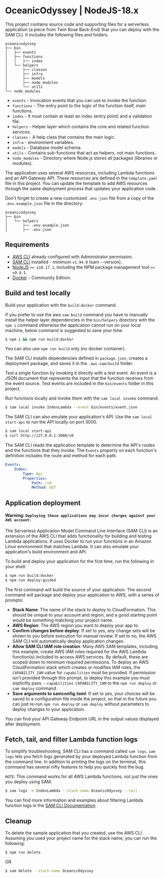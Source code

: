 # OceanicOdyssey | NodeJS-18.x

This project contains source code and supporting files for a serverless application (a piece from Twin Rose Back-End) that you can deploy with the SAM CLI. It includes the following files and folders.

```
oceanicodyssey
├── bin
│   ├── events
│   ├── functions
│   │   ├── index
│   └── helpers
│       ├── classes
│       ├── infra
│       ├── models
│       ├── node_modules
│       └── utils
└── node_modules
```

-   `events` - Invocation events that you can use to invoke the function.
-   `functions` - The entry point to the logic of the function itself, main functions.
-   `index` - It must contain at least an index (entry point) and a validation file.
-   `helpers` - Helper layer which contains the core and related function services.
-   `classes` - A help class that contains the main logic.
-   `infra` - environment variables.
-   `models` - Database model schema.
-   `utils` - Contains sub-functions that act as helpers, not main functions.
-   `node_modules` - Directory where Node.js stores all packages (libraries or modules).

The application uses several AWS resources, including Lambda functions and an API Gateway API. These resources are defined in the `template.yaml` file in this project. You can update the template to add AWS resources through the same deployment process that updates your application code.

Don't forget to create a new customized `.env.json` file from a copy of the `.env.example.json` file in the directory:

```
oceanicodyssey
├── bin
│   └── helpers
│       ├── .env.example.json
│       ├── .env.json
```

## Requirements

-   [AWS CLI](https://aws.amazon.com/cli) already configured with Administrator permission.
-   [SAM CLI](https://docs.aws.amazon.com/serverless-application-model/latest/developerguide/serverless-sam-cli-install.html) installed - minimum `v1.94.0` (sam --version).
-   [NodeJS](https://nodejs.org/en) `>= v18.17.1`, including the NPM package management tool `>= v9.8.1`.
-   [Docker](https://hub.docker.com/search/?type=edition&offering=community) - Community Edition.

## Build and test locally

Build your application with the `build:docker` command.

If you prefer to use the aws `sam build` command you have to manually install the helper layer dependencies in the `bin/helpers` directory with the `npm i` command otherwise the application cannot run on your local machine, below command is suggested to save your time:

```bash
$ npm i && npm run build:docker
```

You can also use `npm run build` only (no docker container).

The SAM CLI installs dependencies defined in `package.json`, creates a deployment package, and saves it in the `.aws-sam/build` folder.

Test a single function by invoking it directly with a test event. An event is a JSON document that represents the input that the function receives from the event source. Test events are included in the `bin/events` folder in this project.

Run functions locally and invoke them with the `sam local invoke` command.

```bash
$ sam local invoke IndexLambda --event bin/events/event.json
```

The SAM CLI can also emulate your application's API. Use the `sam local start-api` to run the API locally on port 3000.

```bash
$ sam local start-api
$ curl http://127.0.0.1:3000/v0
```

The SAM CLI reads the application template to determine the API's routes and the functions that they invoke. The `Events` property on each function's definition includes the route and method for each path.

```yaml
Events:
    Index:
        Type: Api
        Properties:
            Path: /v0
            Method: GET
```

## Application deployment

#### Warning: `Deploying these applications may incur charges against your AWS account.`

The Serverless Application Model Command Line Interface (SAM CLI) is an extension of the AWS CLI that adds functionality for building and testing Lambda applications. It uses Docker to run your functions in an Amazon Linux environment that matches Lambda. It can also emulate your application's build environment and API.

To build and deploy your application for the first time, run the following in your shell:

```bash
$ npm run build:docker
$ npm run deploy:guided
```

The first command will build the source of your application. The second command will package and deploy your application to AWS, with a series of prompts:

-   **Stack Name**: The name of the stack to deploy to CloudFormation. This should be unique to your account and region, and a good starting point would be something matching your project name.
-   **AWS Region**: The AWS region you want to deploy your app to.
-   **Confirm changes before deploy**: If set to yes, any change sets will be shown to you before execution for manual review. If set to no, the AWS SAM CLI will automatically deploy application changes.
-   **Allow SAM CLI IAM role creation**: Many AWS SAM templates, including this example, create AWS IAM roles required for the AWS Lambda function(s) included to access AWS services. By default, these are scoped down to minimum required permissions. To deploy an AWS CloudFormation stack which creates or modifies IAM roles, the `CAPABILITY_IAM` value for `capabilities` must be provided. If permission isn't provided through this prompt, to deploy this example you must explicitly pass `--capabilities CAPABILITY_IAM` to the `npm run deploy` or `sam deploy` command.
-   **Save arguments to samconfig.toml**: If set to yes, your choices will be saved to a configuration file inside the project, so that in the future you can just re-run `npm run deploy` or `sam deploy` without parameters to deploy changes to your application.

You can find your API Gateway Endpoint URL in the output values displayed after deployment.

## Fetch, tail, and filter Lambda function logs

To simplify troubleshooting, SAM CLI has a command called `sam logs`. `sam logs` lets you fetch logs generated by your deployed Lambda function from the command line. In addition to printing the logs on the terminal, this command has several nifty features to help you quickly find the bug.

`NOTE`: This command works for all AWS Lambda functions; not just the ones you deploy using SAM.

```bash
$ sam logs -n IndexLambda --stack-name OceanicOdyssey --tail
```

You can find more information and examples about filtering Lambda function logs in the [SAM CLI Documentation](https://docs.aws.amazon.com/serverless-application-model/latest/developerguide/serverless-sam-cli-logging.html).

## Cleanup

To delete the sample application that you created, use the AWS CLI. Assuming you used your project name for the stack name, you can run the following:

```bash
$ npm run delete
```

OR

```bash
$ sam delete --stack-name OceanicOdyssey
```
